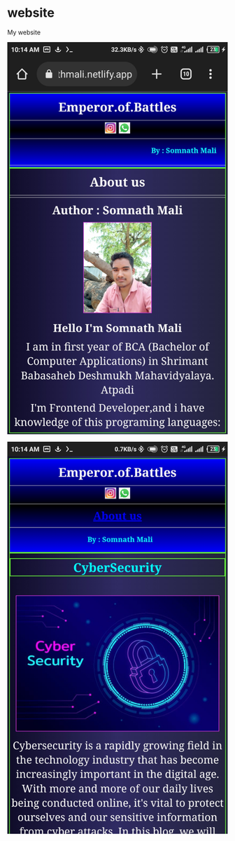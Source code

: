 # website
My website

![alt text](https://github.com/SomnathM41i/Mywebsite/blob/main/Image/Op.jpg)

![alt text](https://github.com/SomnathM41i/Mywebsite/blob/main/Image/Op2.jpg)

